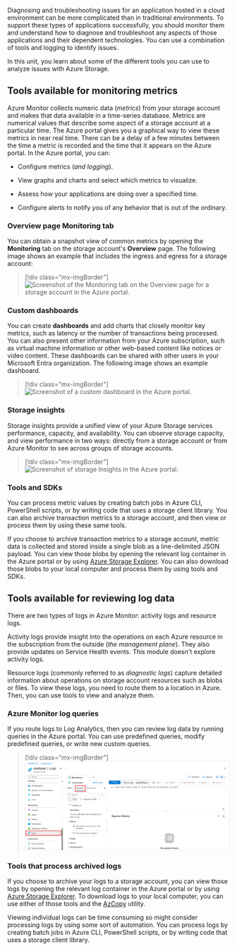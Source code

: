 Diagnosing and troubleshooting issues for an application hosted in a cloud environment can be more complicated than in traditional environments. To support these types of applications successfully, you should monitor them and understand how to diagnose and troubleshoot any aspects of those applications and their dependent technologies. You can use a combination of tools and logging to identify issues. 

In this unit, you learn about some of the different tools you can use to analyze issues with Azure Storage.

## Tools available for monitoring metrics

Azure Monitor collects numeric data (*metrics*) from your storage account and makes that data available in a time-series database. Metrics are numerical values that describe some aspect of a storage account at a particular time. The Azure portal gives you a graphical way to view these metrics in near real time. There can be a delay of a few minutes between the time a metric is recorded and the time that it appears on the Azure portal. In the Azure portal, you can:

- Configure metrics (*and logging*).

- View graphs and charts and select which metrics to visualize.

- Assess how your applications are doing over a specified time.

- Configure alerts to notify you of any behavior that is out of the ordinary.

### Overview page Monitoring tab

You can obtain a snapshot view of common metrics by opening the **Monitoring** tab on the storage account's **Overview** page. The following image shows an example that includes the ingress and egress for a storage account:

> [!div class="mx-imgBorder"]
> ![Screenshot of the Monitoring tab on the Overview page for a storage account in the Azure portal.](../media/2-block-blob-metrics.png)

### Custom dashboards

You can create **dashboards** and add charts that closely monitor key metrics, such as latency or the number of transactions being processed. You can also present other information from your Azure subscription, such as virtual machine information or other web-based content like notices or video content. These dashboards can be shared with other users in your Microsoft Entra organization. The following image shows an example dashboard.

> [!div class="mx-imgBorder"]
> ![Screenshot of a custom dashboard in the Azure portal.](../media/2-metric-dashboard.png)

### Storage insights

Storage insights provide a unified view of your Azure Storage services performance, capacity, and availability. You can observe storage capacity, and view performance in two ways: directly from a storage account or from Azure Monitor to see across groups of storage accounts.

> [!div class="mx-imgBorder"]
> ![Screenshot of storage Insights in the Azure portal.](../media/2-storage-insights.png)

### Tools and SDKs

You can process metric values by creating batch jobs in Azure CLI, PowerShell scripts, or by writing code that uses a storage client library. You can also archive transaction metrics to a storage account, and then view or process them by using these same tools.

If you choose to archive transaction metrics to a storage account, metric data is collected and stored inside a single blob as a line-delimited JSON payload. You can view those blobs by opening the relevant log container in the Azure portal or by using [Azure Storage Explorer](https://azure.microsoft.com/features/storage-explorer/). You can also download those blobs to your local computer and process them by using tools and SDKs.

## Tools available for reviewing log data

There are two types of logs in Azure Monitor: activity logs and resource logs.

Activity logs provide insight into the operations on each Azure resource in the subscription from the outside (*the management plane*). They also provide updates on Service Health events. This module doesn't explore activity logs.

Resource logs (commonly referred to as *diagnostic logs*) capture detailed information about operations on storage account resources such as blobs or files. To view these logs, you need to route them to a location in Azure. Then, you can use tools to view and analyze them.

### Azure Monitor log queries

If you route logs to Log Analytics, then you can review log data by running queries in the Azure portal. You can use predefined queries, modify predefined queries, or write new custom queries.

> [!div class="mx-imgBorder"]
> ![Screenshot of the Query pane in the Azure portal.](../media/2-log-analytic-queries.png)

### Tools that process archived logs

If you choose to archive your logs to a storage account, you can view those logs by opening the relevant log container in the Azure portal or by using [Azure Storage Explorer](https://azure.microsoft.com/products/storage/storage-explorer/). To download logs to your local computer, you can use either of those tools and the [AzCopy](/azure/storage/common/storage-use-azcopy-v10) utility.

Viewing individual logs can be time consuming so might consider processing logs by using some sort of automation. You can process logs by creating batch jobs in Azure CLI, PowerShell scripts, or by writing code that uses a storage client library.
